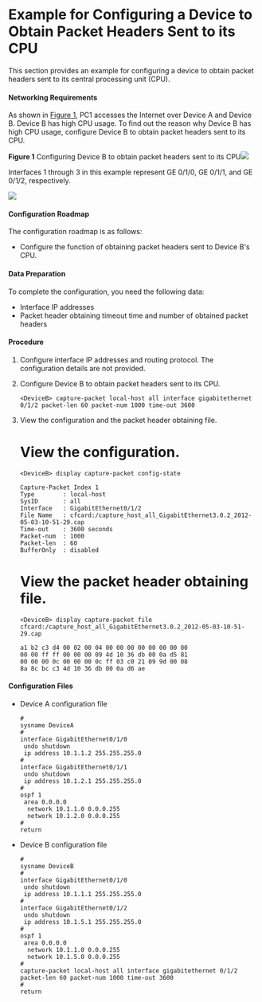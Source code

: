 Example for Configuring a Device to Obtain Packet Headers Sent to its CPU
=========================================================================

This section provides an example for configuring a device to obtain packet headers sent to its central processing unit (CPU).

#### Networking Requirements

As shown in [Figure 1](#EN-US_TASK_0172372303__fig_dc_vrp_capture-packet_cfg_0007), PC1 accesses the Internet over Device A and Device B. Device B has high CPU usage. To find out the reason why Device B has high CPU usage, configure Device B to obtain packet headers sent to its CPU.

**Figure 1** Configuring Device B to obtain packet headers sent to its CPU![](../../../../public_sys-resources/note_3.0-en-us.png) 

Interfaces 1 through 3 in this example represent GE 0/1/0, GE 0/1/1, and GE 0/1/2, respectively.


  
![](images/dc_vrp_capture-packet_cfg_0007.png)

#### Configuration Roadmap

The configuration roadmap is as follows:

* Configure the function of obtaining packet headers sent to Device B's CPU.

#### Data Preparation

To complete the configuration, you need the following data:

* Interface IP addresses
* Packet header obtaining timeout time and number of obtained packet headers


#### Procedure

1. Configure interface IP addresses and routing protocol. The configuration details are not provided.
2. Configure Device B to obtain packet headers sent to its CPU.
   
   
   ```
   <DeviceB> capture-packet local-host all interface gigabitethernet 0/1/2 packet-len 60 packet-num 1000 time-out 3600
   ```
3. View the configuration and the packet header obtaining file.
   
   
   
   # View the configuration.
   
   ```
   <DeviceB> display capture-packet config-state
   ```
   ```
   Capture-Packet Index 1
   Type        : local-host
   SysID       : all
   Interface   : GigabitEthernet0/1/2
   File Name   : cfcard:/capture_host_all_GigabitEthernet3.0.2_2012-05-03-10-51-29.cap
   Time-out    : 3600 seconds
   Packet-num  : 1000
   Packet-len  : 60
   BufferOnly  : disabled
   ```
   
   
   
   # View the packet header obtaining file.
   
   ```
   <DeviceB> display capture-packet file cfcard:/capture_host_all_GigabitEthernet3.0.2_2012-05-03-10-51-29.cap
   ```
   ```
   a1 b2 c3 d4 00 02 00 04 00 00 00 00 00 00 00 00
   00 00 ff ff 00 00 00 09 4d 10 36 db 00 0a d5 81
   00 00 00 0c 00 00 00 0c ff 03 c0 21 09 9d 00 08
   8a 8c bc c3 4d 10 36 db 00 0a d6 ae
   ```

#### Configuration Files

* Device A configuration file
  
  ```
  #
  sysname DeviceA
  #
  interface GigabitEthernet0/1/0
   undo shutdown
   ip address 10.1.1.2 255.255.255.0
  #
  interface GigabitEthernet0/1/1
   undo shutdown
   ip address 10.1.2.1 255.255.255.0
  #
  ospf 1
   area 0.0.0.0
    network 10.1.1.0 0.0.0.255
    network 10.1.2.0 0.0.0.255
  #
  return
  ```
* Device B configuration file
  
  ```
  #
  sysname DeviceB
  #
  interface GigabitEthernet0/1/0
   undo shutdown
   ip address 10.1.1.1 255.255.255.0
  #
  interface GigabitEthernet0/1/2
   undo shutdown
   ip address 10.1.5.1 255.255.255.0
  #
  ospf 1
   area 0.0.0.0
    network 10.1.1.0 0.0.0.255
    network 10.1.5.0 0.0.0.255
  #
  capture-packet local-host all interface gigabitethernet 0/1/2 packet-len 60 packet-num 1000 time-out 3600
  #
  return
  ```